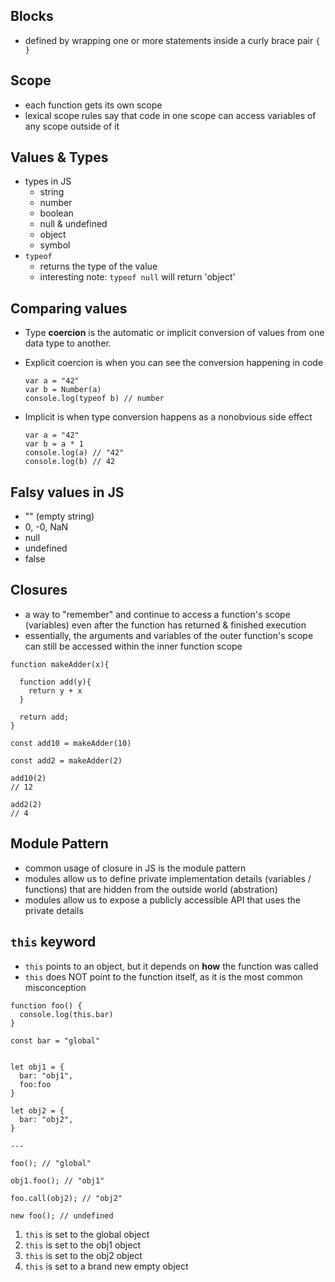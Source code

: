## Blocks

- defined by wrapping one or more statements inside a curly brace pair `{ }`

## Scope

- each function gets its own scope
- lexical scope rules say that code in one scope can access variables of any scope outside of it

## Values & Types

- types in JS
  - string
  - number
  - boolean
  - null & undefined
  - object
  - symbol
- `typeof`
  - returns the type of the value
  - interesting note: `typeof null` will return 'object'

## Comparing values

- Type <strong>coercion</strong> is the automatic or implicit conversion of values from one data type to another.
- Explicit coercion is when you can see the conversion happening in code

  ```
  var a = "42"
  var b = Number(a)
  console.log(typeof b) // number
  ```

- Implicit is when type conversion happens as a nonobvious side effect

  ```
  var a = "42"
  var b = a * 1
  console.log(a) // "42"
  console.log(b) // 42
  ```

## Falsy values in JS

- "" (empty string)
- 0, -0, NaN
- null
- undefined
- false

## Closures

- a way to "remember" and continue to access a function's scope (variables) even after the function has returned & finished execution
- essentially, the arguments and variables of the outer function's scope can still be accessed within the inner function scope

```
function makeAdder(x){

  function add(y){
    return y + x
  }

  return add;
}

const add10 = makeAdder(10)

const add2 = makeAdder(2)

add10(2)
// 12

add2(2)
// 4
```

## Module Pattern

- common usage of closure in JS is the module pattern
- modules allow us to define private implementation details (variables / functions) that are hidden from the outside world (abstration)
- modules allow us to expose a publicly accessible API that uses the private details

## `this` keyword

- `this` points to an object, but it depends on <strong>how</strong> the function was called
- `this` does NOT point to the function itself, as it is the most common misconception

```
function foo() {
  console.log(this.bar)
}

const bar = "global"


let obj1 = {
  bar: "obj1",
  foo:foo
}

let obj2 = {
  bar: "obj2",
}

---

foo(); // "global"

obj1.foo(); // "obj1"

foo.call(obj2); // "obj2"

new foo(); // undefined

```

1. `this` is set to the global object
2. `this` is set to the obj1 object
3. `this` is set to the obj2 object
4. `this` is set to a brand new empty object
